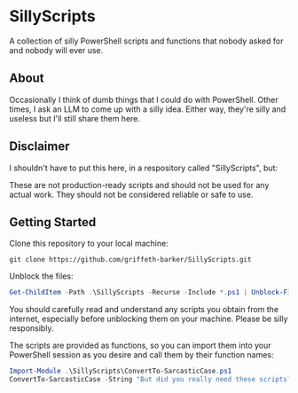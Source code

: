 # SillyScripts
A collection of silly PowerShell scripts and functions that nobody asked for and nobody will ever use.

## About
Occasionally I think of dumb things that I could do with PowerShell. Other times, I ask an LLM to come up with a silly idea.
Either way, they're silly and useless but I'll still share them here.

## Disclaimer
I shouldn't have to put this here, in a respository called "SillyScripts", but:

These are not production-ready scripts and should not be used for any actual work. They should not be considered reliable or safe to use.

## Getting Started
Clone this repository to your local machine:
```
git clone https://github.com/griffeth-barker/SillyScripts.git
```

Unblock the files:
```PowerShell
Get-ChildItem -Path .\SillyScripts -Recurse -Include *.ps1 | Unblock-File
```
You should carefully read and understand any scripts you obtain from the internet, especially before unblocking them on your machine. Please be silly responsibly.

The scripts are provided as functions, so you can import them into your PowerShell session as you desire and call them by their function names:
```PowerShell
Import-Module .\SillyScripts\ConvertTo-SarcasticCase.ps1
ConvertTo-SarcasticCase -String "But did you really need these scripts?"
```
